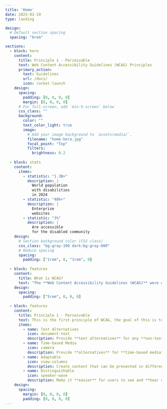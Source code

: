 ```yaml
---
title: 'Home'
date: 2025-03-19
type: landing

design:
  # Default section spacing
  spacing: "6rem"

sections:
  - block: hero
    content:
      title: Principle 1 - Perceivable
      text: Web Content Accessibility Guidelines (WCAG) Principles
      primary_action:
        text: Guidelines
        url: /docs/
        icon: rocket-launch
    design:
      spacing:
        padding: [0, 0, 0, 0]
        margin: [0, 0, 0, 0]
      # For full-screen, add `min-h-screen` below
      css_class: ""
      background:
        color: ""
        text_color_light: true
        image:
          # Add your image background to `assets/media/`.
          filename: "home-hero.jpg"
          focal_point: "Top"
          filters:
            brightness: 0.2
  
  - block: stats
    content:
      items:
        - statistic: "1.3B+"
          description: |
            World population  
            with disabilities  
            in 2024
        - statistic: "40k+"
          description: |
            Enterprise  
            websites
        - statistic: "3%"
          description: |
            Are accessible   
            for the disabled community
    design:
      # Section background color (CSS class)
      css_class: "bg-gray-100 dark:bg-gray-800"
      # Reduce spacing
      spacing:
        padding: ["1rem", 0, "1rem", 0]
  
  - block: features
    content:
      title: What is WCAG? 
      text: "The **Web Content Accessibility Guidelines (WCAG)** were developed with the goal of providing a single shared standard for the accessibility of web content that meets the needs of individuals, organizations and governments at an international level. WCAG helps to create web content that is more accessible to people with disabilities. This standard is composed by 4 principles: **Perceivable**, **Operable**, **Understandable** and **Robust**."
    design: 
      spacing:
        padding: ["5rem", 0, 0, 0]
  
  - block: features
    content:
      title: Principle 1 - Perceivable
      text: This is the first principle of WCAG, the goal of this is to present information and user interface components in ways users can **perceive** them. Meaning, that the information presented to users **can't be invisible to all their senses**.
      items:
        - name: Text Alternatives
          icon: document-text
          description: Provide **text alternatives** for any **non-text content** so that it can be changed into other forms people need, such as large print, braille, speech, symbols or simpler language.
        - name: Time-based Media
          icon: camera
          description: Provide **alternatives** for **time-based media**.
        - name: Adaptable
          icon: view-columns
          description: Create content that can be presented in different ways (for example simpler layout) **without losing information or structure**.
        - name: Distinguishable
          icon: speaker-wave
          description: Make it **easier** for users to see and **hear content** including separating foreground from background.
    design: 
      spacing:
        margin: [0, 0, 0, 0]
        padding: [0, 0, 0, 0]
---
```


